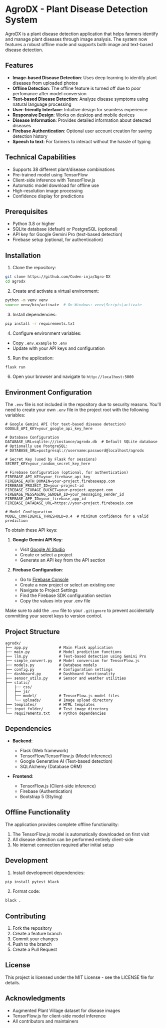 # AgroDX - Plant Disease Detection System

AgroDX is a plant disease detection application that helps farmers identify and manage plant diseases through image analysis. The system now features a robust offline mode and supports both image and text-based disease detection.

## Features

- **Image-based Disease Detection**: Uses deep learning to identify plant diseases from uploaded photos
- **Offline Detection**: The offline feature is turned off due to poor perfomance after model conversion
- **Text-based Disease Detection**: Analyze disease symptoms using natural language processing
- **User-friendly Interface**: Intuitive design for seamless experience
- **Responsive Design**: Works on desktop and mobile devices
- **Disease Information**: Provides detailed information about detected diseases
- **Firebase Authentication**: Optional user account creation for saving detection history
- **Speech to text**: For farmers to interact without the hassle of typing

## Technical Capabilities

- Supports 38 different plant/disease combinations
- Pre-trained model using TensorFlow
- Client-side inference with TensorFlow.js
- Automatic model download for offline use
- High-resolution image processing
- Confidence display for predictions

## Prerequisites

- Python 3.8 or higher
- SQLite database (default) or PostgreSQL (optional)
- API key for Google Gemini Pro (text-based detection)
- Firebase setup (optional, for authentication)

## Installation

1. Clone the repository:
```bash
git clone https://github.com/Coden-inja/Agro-DX
cd agrodx
```

2. Create and activate a virtual environment:
```bash
python -m venv venv
source venv/bin/activate  # On Windows: venv\Scripts\activate
```

3. Install dependencies:
```bash
pip install -r requirements.txt
```

4. Configure environment variables:
- Copy `.env.example` to `.env`
- Update with your API keys and configuration

5. Run the application:
```bash
flask run
```

6. Open your browser and navigate to `http://localhost:5000`

## Environment Configuration

The `.env` file is not included in the repository due to security reasons. You'll need to create your own `.env` file in the project root with the following variables:

```
# Google Gemini API (for text-based disease detection)
GOOGLE_API_KEY=your_google_api_key_here

# Database Configuration
DATABASE_URL=sqlite:///instance/agrodx.db  # Default SQLite database
# Optionally use PostgreSQL:
# DATABASE_URL=postgresql://username:password@localhost/agrodx

# Secret Key (used by Flask for sessions)
SECRET_KEY=your_random_secret_key_here

# Firebase Configuration (optional, for authentication)
FIREBASE_API_KEY=your_firebase_api_key
FIREBASE_AUTH_DOMAIN=your-project.firebaseapp.com
FIREBASE_PROJECT_ID=your-project-id
FIREBASE_STORAGE_BUCKET=your-project.appspot.com
FIREBASE_MESSAGING_SENDER_ID=your_messaging_sender_id
FIREBASE_APP_ID=your_firebase_app_id
FIREBASE_DATABASE_URL=https://your-project.firebaseio.com

# Model Configuration
MODEL_CONFIDENCE_THRESHOLD=0.4  # Minimum confidence for a valid prediction
```

To obtain these API keys:

1. **Google Gemini API Key**:
   - Visit [Google AI Studio](https://makersuite.google.com/)
   - Create or select a project
   - Generate an API key from the API section

2. **Firebase Configuration**:
   - Go to [Firebase Console](https://console.firebase.google.com/)
   - Create a new project or select an existing one
   - Navigate to Project Settings
   - Find the Firebase SDK configuration section
   - Copy the values into your .env file

Make sure to add the `.env` file to your `.gitignore` to prevent accidentally committing your secret keys to version control.

## Project Structure

```
agrodx/
├── app.py              # Main Flask application
├── main.py             # Model prediction functions
├── llm.py              # Text-based detection using Gemini Pro
├── simple_convert.py   # Model conversion for TensorFlow.js
├── models.py           # Database models
├── config.py           # Configuration settings
├── dashboard.py        # Dashboard functionality
├── sensor_utils.py     # Sensor and weather utilities
├── static/
│   ├── css/
│   ├── js/
│   ├── model/          # TensorFlow.js model files
│   └── uploads/        # Image upload directory
├── templates/          # HTML templates
├── input_folder/       # Test image directory
└── requirements.txt    # Python dependencies
```

## Dependencies

- **Backend**:
  - Flask (Web framework)
  - TensorFlow/TensorFlow.js (Model inference)
  - Google Generative AI (Text-based detection)
  - SQLAlchemy (Database ORM)

- **Frontend**:
  - TensorFlow.js (Client-side inference)
  - Firebase (Authentication)
  - Bootstrap 5 (Styling)

## Offline Functionality

The application provides complete offline functionality:
1. The TensorFlow.js model is automatically downloaded on first visit
2. All disease detection can be performed entirely client-side
3. No internet connection required after initial setup

## Development

1. Install development dependencies:
```bash
pip install pytest black
```

2. Format code:
```bash
black .
```

## Contributing

1. Fork the repository
2. Create a feature branch
3. Commit your changes
4. Push to the branch
5. Create a Pull Request

## License

This project is licensed under the MIT License - see the LICENSE file for details.

## Acknowledgments

- Augmented Plant Village dataset for disease images
- TensorFlow.js for client-side model inference
- All contributors and maintainers 
